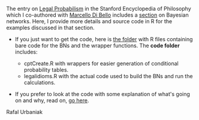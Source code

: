 
The entry on [Legal Probabilism](https://plato.stanford.edu/entries/legal-probabilism/) in the Stanford Encyclopedia of Philosophy which I co-authored with  [Marcello Di Bello](https://www.marcellodibello.com/) includes a   <a href="https://plato.stanford.edu/entries/legal-probabilism/#BayeNetwForLegaAppl" target="_blank">section</a>  on Bayesian networks. Here, I provide more details and source code in R for  the examples discussed in that section.

- If you just want to get the code, here is [the folder](https://github.com/rfl-urbaniak/LegalProbabilismBNs/tree/gh-pages/code) with  $\textsf{R}$ files containing bare code for the BNs and the wrapper functions. The **code folder** includes:

  - cptCreate.R with wrappers for easier generation of conditional probability tables.
  - legalidioms.R with the actual code used to build the BNs and run the calculations.

- If you prefer to look at the code with some explanation of what's going on and why, read on, [go here](https://rfl-urbaniak.github.io/LegalProbabilismBNs/).

Rafal Urbaniak
